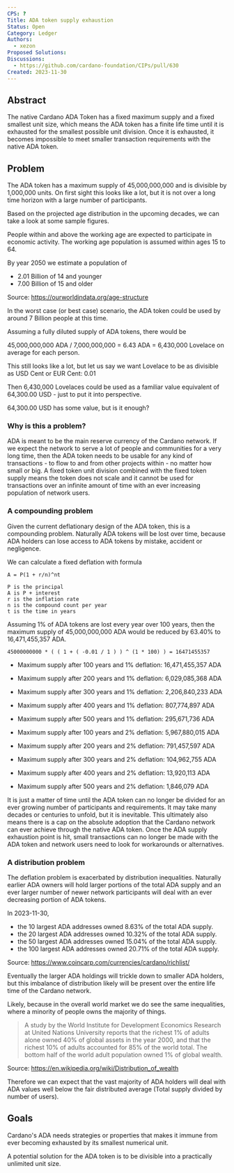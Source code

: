 ```yaml
---
CPS: ?
Title: ADA token supply exhaustion
Status: Open
Category: Ledger
Authors:
  - xezon
Proposed Solutions:
Discussions:
  - https://github.com/cardano-foundation/CIPs/pull/630
Created: 2023-11-30
---
```


## Abstract

The native Cardano ADA Token has a fixed maximum supply and a fixed smallest unit size, which means the ADA token has a finite life time until it is exhausted for the smallest possible unit division. Once it is exhausted, it becomes impossible to meet smaller transaction requirements with the native ADA token.

## Problem

The ADA token has a maximum supply of 45,000,000,000 and is divisible by 1,000,000 units. On first sight this looks like a lot, but it is not over a long time horizon with a large number of participants.

Based on the projected age distribution in the upcoming decades, we can take a look at some sample figures.

People within and above the working age are expected to participate in economic activity. The working age population is assumed within ages 15 to 64.

By year 2050 we estimate a population of

* 2.01 Billion of 14 and younger
* 7.00 Billion of 15 and older

Source: https://ourworldindata.org/age-structure

In the worst case (or best case) scenario, the ADA token could be used by around 7 Billion people at this time.

Assuming a fully diluted supply of ADA tokens, there would be

45,000,000,000 ADA / 7,000,000,000 = 6.43 ADA = 6,430,000 Lovelace on average for each person.

This still looks like a lot, but let us say we want Lovelace to be as divisible as USD Cent or EUR Cent: 0.01

Then 6,430,000 Lovelaces could be used as a familiar value equivalent of 64,300.00 USD - just to put it into perspective.

64,300.00 USD has some value, but is it enough?

### Why is this a problem?

ADA is meant to be the main reserve currency of the Cardano network. If we expect the network to serve a lot of people and communities for a very long time, then the ADA token needs to be usable for any kind of transactions - to flow to and from other projects within - no matter how small or big. A fixed token unit division combined with the fixed token supply means the token does not scale and it cannot be used for transactions over an infinite amount of time with an ever increasing population of network users.

### A compounding problem

Given the current deflationary design of the ADA token, this is a compounding problem. Naturally ADA tokens will be lost over time, because ADA holders can lose access to ADA tokens by mistake, accident or negligence.

We can calculate a fixed deflation with formula

```
A = P(1 + r/n)^nt

P is the principal
A is P + interest
r is the inflation rate
n is the compound count per year
t is the time in years
```

Assuming 1% of ADA tokens are lost every year over 100 years, then the maximum supply of 45,000,000,000 ADA would be reduced by 63.40% to 16,471,455,357 ADA.

```
45000000000 * ( ( 1 + ( -0.01 / 1 ) ) ^ (1 * 100) ) = 16471455357
```

* Maximum supply after 100 years and 1% deflation: 16,471,455,357 ADA
* Maximum supply after 200 years and 1% deflation: 6,029,085,368 ADA
* Maximum supply after 300 years and 1% deflation: 2,206,840,233 ADA
* Maximum supply after 400 years and 1% deflation: 807,774,897 ADA
* Maximum supply after 500 years and 1% deflation: 295,671,736 ADA

* Maximum supply after 100 years and 2% deflation: 5,967,880,015 ADA
* Maximum supply after 200 years and 2% deflation: 791,457,597 ADA
* Maximum supply after 300 years and 2% deflation: 104,962,755 ADA
* Maximum supply after 400 years and 2% deflation: 13,920,113 ADA
* Maximum supply after 500 years and 2% deflation: 1,846,079 ADA

It is just a matter of time until the ADA token can no longer be divided for an ever growing number of participants and requirements. It may take many decades or centuries to unfold, but it is inevitable. This ultimately also means there is a cap on the absolute adoption that the Cardano network can ever achieve through the native ADA token. Once the ADA supply exhaustion point is hit, small transactions can no longer be made with the ADA token and network users need to look for workarounds or alternatives.

### A distribution problem

The deflation problem is exacerbated by distribution inequalities. Naturally earlier ADA owners will hold larger portions of the total ADA supply and an ever larger number of newer network participants will deal with an ever decreasing portion of ADA tokens.

In 2023-11-30,

* the 10 largest ADA addresses owned 8.63% of the total ADA supply.
* the 20 largest ADA addresses owned 10.32% of the total ADA supply.
* the 50 largest ADA addresses owned 15.04% of the total ADA supply.
* the 100 largest ADA addresses owned 20.71% of the total ADA supply.

Source: https://www.coincarp.com/currencies/cardano/richlist/

Eventually the larger ADA holdings will trickle down to smaller ADA holders, but this imbalance of distribution likely will be present over the entire life time of the Cardano network.

Likely, because in the overall world market we do see the same inequalities, where a minority of people owns the majority of things.

> A study by the World Institute for Development Economics Research at United Nations University reports that the richest 1% of adults alone owned 40% of global assets in the year 2000, and that the richest 10% of adults accounted for 85% of the world total. The bottom half of the world adult population owned 1% of global wealth.

Source: https://en.wikipedia.org/wiki/Distribution_of_wealth

Therefore we can expect that the vast majority of ADA holders will deal with ADA values well below the fair distributed average (Total supply divided by number of users).

## Goals

Cardano's ADA needs strategies or properties that makes it immune from ever becoming exhausted by its smallest numerical unit.

A potential solution for the ADA token is to be divisible into a practically unlimited unit size.

